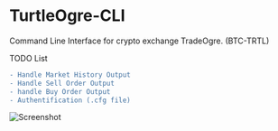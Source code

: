 # TurtleOgre-CLI
Command Line Interface for crypto exchange TradeOgre. (BTC-TRTL)

TODO List
```diff
- Handle Market History Output
- Handle Sell Order Output
- handle Buy Order Output
- Authentification (.cfg file)
```

![Screenshot](https://github.com/sslp/TurtleOgre-CLI/blob/master/2018-02-08%2019_55_30-TurtleOgre%20CLI.png)
